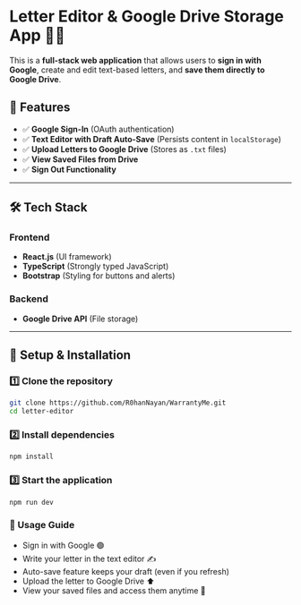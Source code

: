 # **Letter Editor & Google Drive Storage App** 📝🚀  

This is a **full-stack web application** that allows users to **sign in with Google**, create and edit text-based letters, and **save them directly to Google Drive**.  

## **🚀 Features**  
- ✅ **Google Sign-In** (OAuth authentication)  
- ✅ **Text Editor with Draft Auto-Save** (Persists content in `localStorage`)  
- ✅ **Upload Letters to Google Drive** (Stores as `.txt` files)  
- ✅ **View Saved Files from Drive**  
- ✅ **Sign Out Functionality**  

---

## **🛠️ Tech Stack**  

### **Frontend**  
- **React.js** (UI framework)  
- **TypeScript** (Strongly typed JavaScript)  
- **Bootstrap** (Styling for buttons and alerts)  

### **Backend**  
- **Google Drive API** (File storage)  

---

## **📌 Setup & Installation**  

### **1️⃣ Clone the repository**  
```sh
git clone https://github.com/R0hanNayan/WarrantyMe.git
cd letter-editor
```

### **2️⃣ Install dependencies**  
```sh
npm install
```

### **3️⃣ Start the application**  
```sh
npm run dev
```

### **🚀 Usage Guide**

- Sign in with Google 🟢
- Write your letter in the text editor ✍️
- Auto-save feature keeps your draft (even if you refresh)
- Upload the letter to Google Drive ⬆️
- View your saved files and access them anytime 📂

